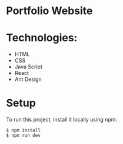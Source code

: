 # Portfolio Website

# Technologies:
* HTML
* CSS
* Java Script
* React
* Ant Design

# Setup
To run this project, install it locally using npm:

```
$ npm install
$ npm run dev
```
